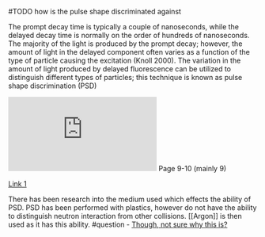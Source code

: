 #TODO how is the pulse shape discriminated against

The prompt decay time is typically a couple of nanoseconds, while the delayed decay time is normally on the order of hundreds of nanoseconds. The majority of the light is produced by the prompt decay; however, the amount of light in the delayed component often varies as a function of the type of particle causing the excitation (Knoll 2000). The variation in the amount of light produced by delayed fluorescence can be utilized to distinguish different types of particles; this technique is known as pulse shape discrimination (PSD) 

![Good PSD source](https://www.pnnl.gov/main/publications/external/technical_reports/PNNL-21609.pdf) Page 9-10 (mainly 9)

[Link 1](https://indico.in2p3.fr/event/10766/contributions/3106/attachments/2207/2728/DarkSide_LPNHE_November.pdf)

There has been research into the medium used which effects the ability of PSD. PSD has been performed with plastics, however do not have the ability to distinguish neutron interaction from other collisions. [[Argon]] is then used as it has this ability. #question - <u>Though, not sure why this is?</u>